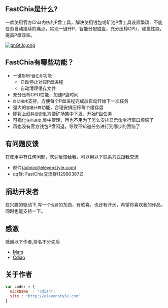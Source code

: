 ## FastChia是什么?
一款使用官方Chia内核的P盘工具，解决使用钱包或矿池P盘工具设置繁琐、不能任务自动接续的痛点，实现一键开P，智能分配磁盘，充分压榨CPU、硬盘性能，提高P盘效率。

[![gnGtJg.png](https://z3.ax1x.com/2021/05/04/gnGtJg.png)](https://imgtu.com/i/gnGtJg)
## FastChia有哪些功能？

* 一键`删除P盘任务`功能
    *  自动停止对应P盘进程
    *  自动清理缓存文件
* 充分压榨CPU性能，加速P盘时间
* `自动接续`支持，方便每个P盘进程完成后自动开始下一次任务
* 强大的`容量计算`功能，合理安排压榨每个缓存盘
* 即将上线`群控管理`,方便矿场集中下发、开始P盘任务
* 可视化`任务进度`,集中管理，再也不用为了怎么安排显示命令行窗口烦恼了
* 再也没有官方钱包P盘闪退，导致不知道任务进行到哪步的困恼了

## 有问题反馈
在使用中有任何问题，欢迎反馈给我，可以用以下联系方式跟我交流

* 邮件(admin@elevenstyle.com)
* qq群: FastChia交流群(129903872)

## 捐助开发者
在兴趣的驱动下,写一个`免费`的东西，有欣喜，也还有汗水，希望你喜欢我的作品，同时也能支持一下。
## 感激
感谢以下作者,排名不分先后

* [Mars](mars@elevenstyle.com/)
* [Cdian](admin@elevenstyle.com/)

## 关于作者

```javascript
var coder = {
  nickName  : "cdian",
  site : "http://elevenstyle.com"
}
```
